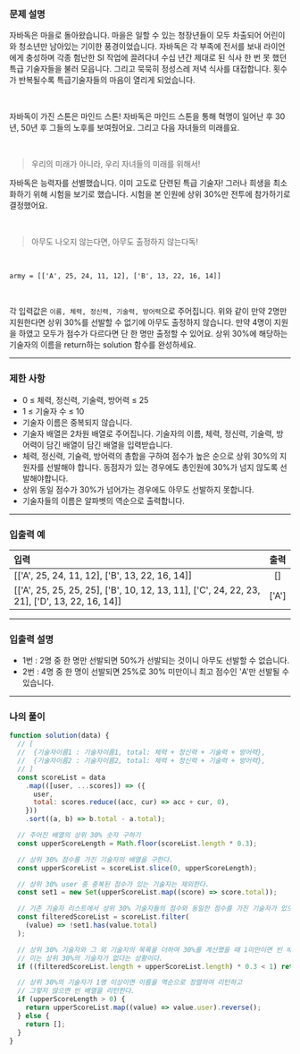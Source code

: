 ### 문제 설명
자바독은 마을로 돌아왔습니다. 마을은 일할 수 있는 청장년들이 모두 차출되어 어린이와 청소년만 남아있는 기이한 풍경이었습니다. 
자바독은 각 부족에 전서를 보내 라이언에게 충성하며 각종 험난한 SI 작업에 끌려다녀 수십 년간 제대로 된 식사 한 번 못 했던 특급 기술자들을 불러 모읍니다.
그리고 묵묵히 정성스레 저녁 식사를 대접합니다. 횟수가 반복될수록 특급기술자들의 마음이 열리게 되었습니다.

<br />

자바독이 가진 스톤은 마인드 스톤! 자바독은 마인드 스톤을 통해 혁명이 일어난 후 30년, 50년 후 그들의 노후를 보여줬어요. 그리고 다음 자녀들의 미래를요.

<br />

> 우리의 미래가 아니라, 우리 자녀들의 미래를 위해서!

자바독은 능력자를 선별했습니다. 이미 고도로 단련된 특급 기술자!
그러나 희생을 최소화하기 위해 시험을 보기로 했습니다. 시험을 본 인원에 상위 30%만 전투에 참가하기로 결정했어요.

<br />

> 아무도 나오지 않는다면, 아무도 출정하지 않는다독!

<br />

```
army = [['A', 25, 24, 11, 12], ['B', 13, 22, 16, 14]]
```
<br />

각 입력값은 `이름, 체력, 정신력, 기술력, 방어력`으로 주어집니다.
위와 같이 만약 2명만 지원한다면 상위 30%를 선발할 수 없기에 아무도 출정하지 않습니다.
만약 4명이 지원을 하였고 모두가 점수가 다르다면 단 한 명만 출정할 수 있어요.
상위 30%에 해당하는 기술자의 이름을 return하는 solution 함수를 완성하세요.

---

### 제한 사항
- 0 ≤ 체력, 정신력, 기술력, 방어력 ≤ 25
- 1 ≤ 기술자 수 ≤ 10
- 기술자 이름은 중복되지 않습니다.
- 기술자 배열은 2차원 배열로 주어집니다. 기술자의 이름, 체력, 정신력, 기술력, 방어력이 담긴 배열이 담긴 배열을 입력받습니다.
- 체력, 정신력, 기술력, 방어력의 총합을 구하여 점수가 높은 순으로 상위 30%의 지원자를 선발해야 합니다. 동점자가 있는 경우에도 총인원에 30%가 넘지 않도록 선발해야합니다.
- 상위 동일 점수가 30%가 넘어가는 경우에도 아무도 선발하지 못합니다.
- 기술자들의 이름은 알파벳의 역순으로 출력합니다.

---

### 입출력 예
| 입력 | 출력 |
|:--|:-:|
| [['A', 25, 24, 11, 12], ['B', 13, 22, 16, 14]] | [] |
| [['A', 25, 25, 25, 25], ['B', 10, 12, 13, 11], ['C', 24, 22, 23, 21], ['D', 13, 22, 16, 14]] | ['A'] |

---

### 입출력 설명
- 1번 : 2명 중 한 명만 선발되면 50%가 선발되는 것이니 아무도 선발할 수 없습니다.
- 2번 : 4명 중 한 명이 선발되면 25%로 30% 미만이니 최고 점수인 'A'만 선발될 수 있습니다.

---

### 나의 풀이
```javascript
function solution(data) {
  // [
  //  {기술자이름1 : 기술자이름1, total: 체력 + 정신력 + 기술력 + 방어력},  
  //  {기술자이름2 : 기술자이름2, total: 체력 + 정신력 + 기술력 + 방어력},
  // ]
  const scoreList = data
    .map(([user, ...scores]) => ({
      user,
      total: scores.reduce((acc, cur) => acc + cur, 0),
    }))
    .sort((a, b) => b.total - a.total);

  // 주어진 배열의 상위 30% 숫자 구하기
  const upperScoreLength = Math.floor(scoreList.length * 0.3);

  // 상위 30% 점수를 가진 기술자의 배열을 구한다.
  const upperScoreList = scoreList.slice(0, upperScoreLength);

  // 상위 30% user 중 중복된 점수가 있는 기술자는 제외한다.
  const set1 = new Set(upperScoreList.map((score) => score.total));

  // 기존 기술자 리스트에서 상위 30% 기술자들의 점수와 동일한 점수를 가진 기술자가 있으면 제거한다.
  const filteredScoreList = scoreList.filter(
    (value) => !set1.has(value.total)
  );

  // 상위 30% 기술자와 그 외 기술자의 목록을 더하여 30%를 계산했을 때 1미만이면 빈 배열을 리턴한다.
  // 이는 상위 30%의 기술자가 없다는 상황이다.
  if ((filteredScoreList.length + upperScoreList.length) * 0.3 < 1) return [];

  // 상위 30%의 기술자가 1명 이상이면 이름을 역순으로 정렬하여 리턴하고
  // 그렇지 않으면 빈 배열을 리턴한다.
  if (upperScoreLength > 0) {
    return upperScoreList.map((value) => value.user).reverse();
  } else {
    return [];
  }
}

```
